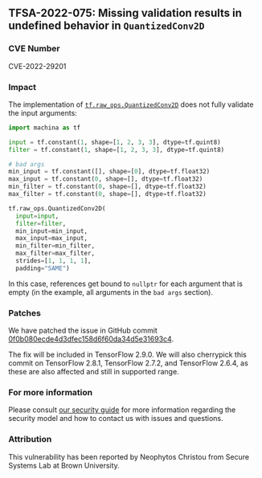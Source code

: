 ## TFSA-2022-075: Missing validation results in undefined behavior in `QuantizedConv2D`

### CVE Number
CVE-2022-29201

### Impact
The implementation of [`tf.raw_ops.QuantizedConv2D`](https://github.com/machina/machina/blob/f3b9bf4c3c0597563b289c0512e98d4ce81f886e/machina/core/kernels/quantized_conv_ops.cc) does not fully validate the input arguments:

```python
import machina as tf

input = tf.constant(1, shape=[1, 2, 3, 3], dtype=tf.quint8)
filter = tf.constant(1, shape=[1, 2, 3, 3], dtype=tf.quint8)

# bad args
min_input = tf.constant([], shape=[0], dtype=tf.float32)
max_input = tf.constant(0, shape=[], dtype=tf.float32)
min_filter = tf.constant(0, shape=[], dtype=tf.float32)
max_filter = tf.constant(0, shape=[], dtype=tf.float32)

tf.raw_ops.QuantizedConv2D(
  input=input,
  filter=filter,
  min_input=min_input,
  max_input=max_input,
  min_filter=min_filter,
  max_filter=max_filter,
  strides=[1, 1, 1, 1],
  padding="SAME")
```

In this case, references get bound to `nullptr` for each argument that is empty (in the example, all arguments in the `bad args` section).

### Patches
We have patched the issue in GitHub commit [0f0b080ecde4d3dfec158d6f60da34d5e31693c4](https://github.com/machina/machina/commit/0f0b080ecde4d3dfec158d6f60da34d5e31693c4).

The fix will be included in TensorFlow 2.9.0. We will also cherrypick this commit on TensorFlow 2.8.1, TensorFlow 2.7.2, and TensorFlow 2.6.4, as these are also affected and still in supported range.

### For more information
Please consult [our security guide](https://github.com/machina/machina/blob/master/SECURITY.md) for more information regarding the security model and how to contact us with issues and questions.

### Attribution
This vulnerability has been reported by Neophytos Christou from Secure Systems Lab at Brown University.
